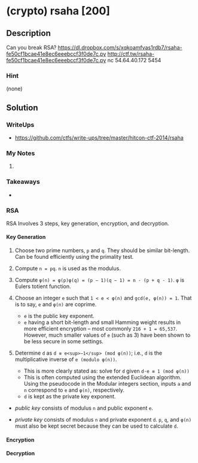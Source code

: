 
# (crypto) rsaha [200]

## Description

Can you break RSA?
https://dl.dropbox.com/s/xqkoamfvas1rdb7/rsaha-fe50cf1bcae41e8ec6eeebccf3f0de7c.py
http://ctf.tw/rsaha-fe50cf1bcae41e8ec6eeebccf3f0de7c.py
nc 54.64.40.172 5454

### Hint

(none)

## Solution

### WriteUps

- https://github.com/ctfs/write-ups/tree/master/hitcon-ctf-2014/rsaha

### My Notes

1. 

### Takeaways

- 

### RSA

RSA Involves 3 steps, key generation, encryption, and decryption.

#### Key Generation

1. Choose two prime numbers, `p` and `q`.  They should be similar bit-length.
   Can be found efficiently using the primality test.

1. Compute `n = pq`.  `n` is used as the modulus.

1. Compute `φ(n) = φ(p)φ(q) = (p − 1)(q − 1) = n - (p + q - 1)`.  `φ` is Eulers
   totient function.

1. Choose an integer `e` such that `1 < e < φ(n)` and `gcd(e, φ(n)) = 1`.  That
   is to say, `e` and `φ(n)` are coprime.
     - `e` is the public key exponent.
     - `e` having a short bit-length and small Hamming weight results in more
       efficient encryption – most commonly `216 + 1 = 65,537`. However, much
       smaller values of `e` (such as 3) have been shown to be less secure in
       some settings.

1. Determine `d` as `d ≡ e<sup>−1</sup> (mod φ(n))`; i.e., `d` is the multiplicative
   inverse of `e (modulo φ(n))`.
   - This is more clearly stated as: solve for `d` given `d⋅e ≡ 1 (mod φ(n))`
   - This is often computed using the extended Euclidean algorithm. Using the
	 pseudocode in the Modular integers section, inputs `a` and `n` correspond
	 to `e` and `φ(n)`, respectively.
   - `d` is kept as the private key exponent.

- *public key* consists of modulus `n` and public exponent `e`.

- *private key* consists of modulus `n` and private exponent `d`. `p`, `q`, and
  `φ(n)` must also be kept secret because they can be used to calculate `d`.

#### Encryption

#### Decryption
